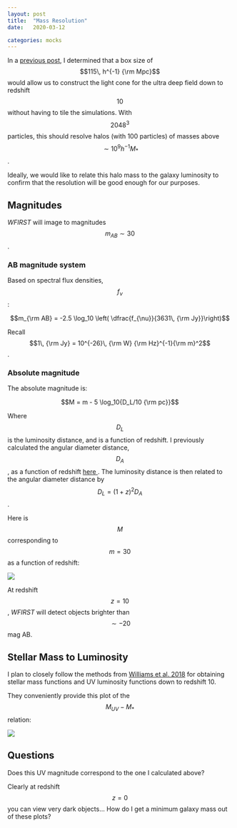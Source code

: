 ```yaml
---
layout: post
title:  "Mass Resolution"
date:   2020-03-12

categories: mocks
---
```



In a <a href="https://ndrakos.github.io/blog/mocks/Box_Size/">previous post</a>, I determined that a box size of $$115\, h^{-1} {\rm Mpc}$$ would allow us to construct the light cone for the ultra deep field down to redshift $$10$$ without having to tile the simulations. With $$2048^3$$ particles, this should resolve halos (with 100 particles) of masses above $$\sim 10^{9} h^{-1} M_*$$.

Ideally, we would like to relate this halo mass to the galaxy luminosity to confirm that the resolution will be good enough for our purposes.

## Magnitudes

*WFIRST* will image to magnitudes $$m_{AB} \sim 30$$.

### AB magnitude system

Based on spectral flux densities, $$f_{\nu}$$:

$$m_{\rm AB} = -2.5 \log_10 \left( \dfrac{f_{\nu}}{3631\, {\rm Jy}}\right)$$

Recall $$1\, {\rm Jy} = 10^{-26}\, {\rm W} {\rm Hz}^{-1}{\rm m}^2$$.

### Absolute magnitude

The absolute magnitude is:

$$M = m - 5 \log_10{D_L/10 {\rm pc}}$$

Where $$D_L$$ is the luminosity distance, and is a function of redshift. I previously calculated the angular diameter distance, $$D_A$$ , as a function of redshift <a href="https://ndrakos.github.io/blog/mocks/Box_Size/">here </a>. The luminosity distance is then related to the angular diameter distance by $$D_L = (1+z)^2 D_A$$.

Here is $$M$$ corresponding to $$m = 30$$ as a function of redshift:

<img src="{{ site.baseurl }}/assets/plots/MagnitudeVsRedshift.png">

At redshift $$z=10$$, *WFIRST* will detect objects brighter than $$\sim -20$$ mag AB.


## Stellar Mass to Luminosity

I plan to closely follow the methods from <a href="https://ui.adsabs.harvard.edu/abs/2018ApJS..236...33W/abstract"> Williams et al. 2018</a> for obtaining stellar mass functions and UV luminosity functions down to redshift 10.

They conveniently provide this plot of the $$M_{UV}-M_*$$ relation:

<img src="{{ site.baseurl }}/assets/plots/MUV_vs_Mstar_Williams.png">


## Questions

Does this UV magnitude correspond to the one I calculated above?

Clearly at redshift $$z=0$$ you can view very dark objects... How do I get a minimum galaxy mass out of these plots?
